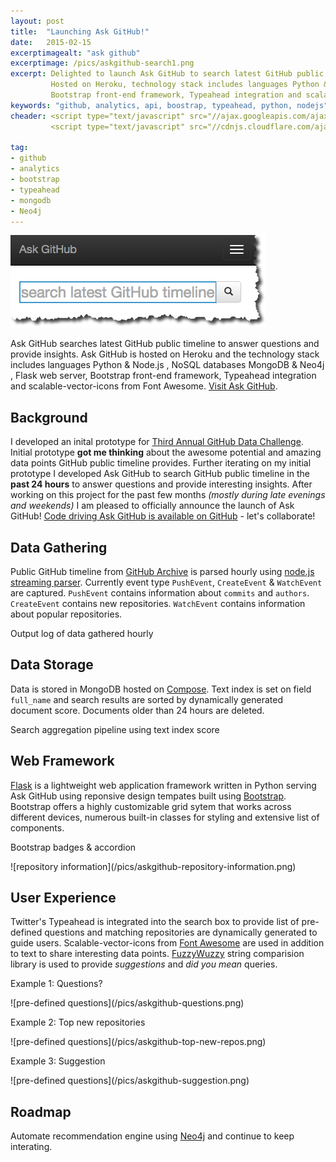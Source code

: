 ```yaml
---
layout: post
title:  "Launching Ask GitHub!"
date:   2015-02-15
excerptimagealt: "ask github"
excerptimage: /pics/askgithub-search1.png
excerpt: Delighted to launch Ask GitHub to search latest GitHub public timeline, answer questions and provide insights. 
         Hosted on Heroku, technology stack includes languages Python &amp; Node.js , NoSQL databases MongoDB &amp; Neo4j , Flask web server, 
         Bootstrap front-end framework, Typeahead integration and scalable-vector-icons from Font Awesome.
keywords: "github, analytics, api, boostrap, typeahead, python, nodejs"
cheader: <script type="text/javascript" src="//ajax.googleapis.com/ajax/libs/jquery/1.9.1/jquery.min.js"></script>
         <script type="text/javascript" src="//cdnjs.cloudflare.com/ajax/libs/gist-embed/2.0/gist-embed.min.js"></script> 

tag:
- github
- analytics
- bootstrap
- typeahead
- mongodb
- Neo4j
---
```


![Ask GitHub](/pics/askgithub-search1.png)

Ask GitHub searches latest GitHub public timeline to answer questions and provide insights. Ask GitHub is hosted on Heroku and the
technology stack includes languages Python &amp; Node.js , NoSQL databases MongoDB &amp; Neo4j , Flask web server, 
Bootstrap front-end framework, Typeahead integration and scalable-vector-icons from Font Awesome. <a href="http://askgithub.com">Visit Ask GitHub</a>.

## Background
I developed an inital prototype for  [Third Annual GitHub Data Challenge](https://github.com/blog/1864-third-annual-github-data-challenge). 
Initial prototype <strong>got me thinking</strong> about the awesome potential and amazing data points GitHub public timeline provides. 
Further iterating on my initial prototype I developed Ask GitHub to search GitHub public timeline in the <strong>past 24 hours</strong> to answer questions 
and provide interesting insights. After working on this project for the past few months <i>(mostly during late evenings and weekends)</i> I am pleased to officially announce 
the launch of Ask GitHub! [Code driving Ask GitHub is available on GitHub](https://github.com/harishvc/githubanalytics) - let's collaborate!

## Data Gathering
Public GitHub timeline from [GitHub Archive](https://www.githubarchive.org/) is parsed hourly using [node.js streaming parser](https://github.com/mikeal/githubarchive). 
Currently event type ```PushEvent```, ```CreateEvent``` &amp; ```WatchEvent``` are captured. 
```PushEvent``` contains information about ```commits``` and ```authors```. ```CreateEvent``` contains new repositories. 
```WatchEvent``` contains information about popular repositories.    
<p class="text-success">Output log of data gathered hourly</p>
<code data-gist-id="9403c1ad2bb45fbdf0c1" data-gist-line="1-13" data-gist-hide-footer="true"></code>

## Data Storage
Data is stored in MongoDB hosted on [Compose](http://wwwcompose.io). Text index is set on field ```full_name``` and search results are sorted by dynamically generated document score.
Documents older than 24 hours are deleted. 
<p class="text-success">Search aggregation pipeline using text index score</p>
<code data-gist-id="9403c1ad2bb45fbdf0c1" data-gist-line="15-22" data-gist-hide-footer="true"></code>


## Web Framework
[Flask](http://flask.pocoo.org/) is a lightweight web application framework written in Python serving Ask GitHub using reponsive design tempates built using [Bootstrap](http://getbootstrap.com/). 
Bootstrap offers a highly customizable grid sytem that works across different devices, numerous built-in classes for styling and extensive list of components. 
<p class="text-success">Bootstrap badges &amp; accordion</p>
![repository information](/pics/askgithub-repository-information.png)


## User Experience
Twitter's Typeahead is integrated into the search box to provide list of pre-defined questions and matching repositories are dynamically generated to guide users.
Scalable-vector-icons from [Font Awesome](http://http://fontawesome.io/) are used in addition to text to share interesting data points. 
[FuzzyWuzzy](https://github.com/seatgeek/fuzzywuzzy) string comparision library is used to provide <i>suggestions</i> and <i>did you mean</i> queries.
<p class="text-success">Example 1: Questions?</p>
![pre-defined questions](/pics/askgithub-questions.png)
<p class="text-success">Example 2: Top new repositories</p>
![pre-defined questions](/pics/askgithub-top-new-repos.png)
<p class="text-success">Example 3: Suggestion</p>
![pre-defined questions](/pics/askgithub-suggestion.png)

## Roadmap
Automate recommendation engine using [Neo4j](http://neo4j.com) and continue to keep interating. 

